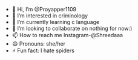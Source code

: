 - 👋 Hi, I’m @Proyapper1109
- 👀 I’m interested in criminology
- 🌱 I’m currently learning c language
- 💞️ I’m looking to collaborate on nothing for now:)
- 📫 How to reach me Instagram-@Shreedaaa
- 😄 Pronouns: she/her
- ⚡ Fun fact: I hate spiders

<!---
Proyapper1109/Proyapper1109 is a ✨ special ✨ repository because its `README.md` (this file) appears on your GitHub profile.
You can click the Preview link to take a look at your changes.
--->
